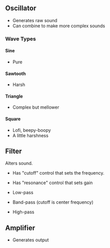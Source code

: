 ## Oscillator

* Generates raw sound
* Can combine to make more complex sounds

### Wave Types

#### Sine

* Pure

#### Sawtooth

* Harsh

#### Triangle

* Complex but mellower

#### Square

* Lofi, beepy-boopy
* A little harshness

## Filter

Alters sound.

* Has "cutoff" control that sets the frequency.
* Has "resonance" control that sets gain

* Low-pass
* Band-pass (cutoff is center frequency)
* High-pass

## Amplifier

* Generates output